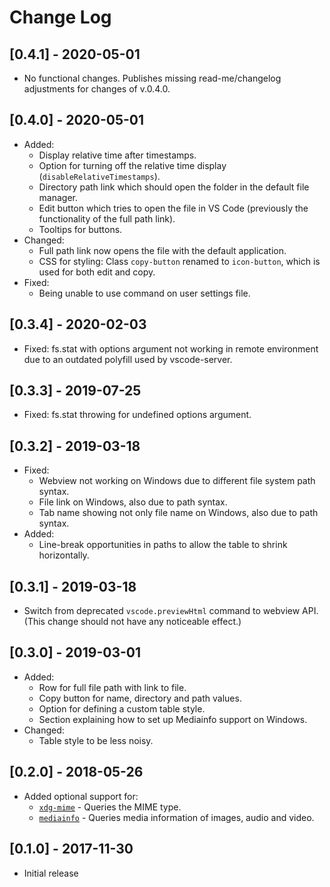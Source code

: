 # Change Log

## [0.4.1] - 2020-05-01

- No functional changes. Publishes missing read-me/changelog adjustments for changes of v.0.4.0.

## [0.4.0] - 2020-05-01

- Added:
  - Display relative time after timestamps.
  - Option for turning off the relative time display (`disableRelativeTimestamps`).
  - Directory path link which should open the folder in the default file manager.
  - Edit button which tries to open the file in VS Code (previously the functionality of the full path link).
  - Tooltips for buttons.
- Changed:
  - Full path link now opens the file with the default application.
  - CSS for styling: Class `copy-button` renamed to `icon-button`, which is used for both edit and copy.
- Fixed:
  - Being unable to use command on user settings file.

## [0.3.4] - 2020-02-03

- Fixed: fs.stat with options argument not working in remote environment due to an outdated polyfill used by vscode-server.

## [0.3.3] - 2019-07-25

- Fixed: fs.stat throwing for undefined options argument.

## [0.3.2] - 2019-03-18

- Fixed:
  - Webview not working on Windows due to different file system path syntax.
  - File link on Windows, also due to path syntax.
  - Tab name showing not only file name on Windows, also due to path syntax.
- Added:
  - Line-break opportunities in paths to allow the table to shrink horizontally.

## [0.3.1] - 2019-03-18

- Switch from deprecated `vscode.previewHtml` command to webview API. (This change should not have any noticeable effect.)

## [0.3.0] - 2019-03-01

- Added:
  - Row for full file path with link to file.
  - Copy button for name, directory and path values.
  - Option for defining a custom table style.
  - Section explaining how to set up Mediainfo support on Windows.
- Changed:
  - Table style to be less noisy.

## [0.2.0] - 2018-05-26

- Added optional support for:
	- [`xdg-mime`](https://www.freedesktop.org/wiki/Software/xdg-utils) - Queries the MIME type.
	- [`mediainfo`](https://mediaarea.net/en/MediaInfo) - Queries media information of images, audio and video.

## [0.1.0] - 2017-11-30

- Initial release